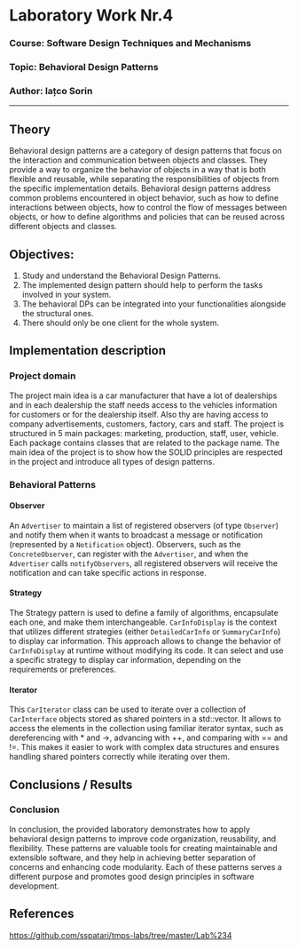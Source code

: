 # Laboratory Work Nr.4

### Course: Software Design Techniques and Mechanisms
### Topic: Behavioral Design Patterns 
### Author: Iațco Sorin
----

## Theory
Behavioral design patterns are a category of design patterns that focus on the interaction and communication between objects and classes. They provide a way to organize the behavior of objects in a way that is both flexible and reusable, while separating the responsibilities of objects from the specific implementation details. Behavioral design patterns address common problems encountered in object behavior, such as how to define interactions between objects, how to control the flow of messages between objects, or how to define algorithms and policies that can be reused across different objects and classes.
## Objectives:

1. Study and understand the Behavioral Design Patterns.
2. The implemented design pattern should help to perform the tasks involved in your system.
3. The behavioral DPs can be integrated into your functionalities alongside the structural ones.
4. There should only be one client for the whole system.

## Implementation description

### Project domain
The project main idea is a car manufacturer that have a lot of dealerships and in each dealership the staff needs access 
to the vehicles information for customers or for the dealership itself. Also thy are having access to company advertisements, 
customers, factory, cars and staff. The project is structured in 5 main packages: marketing, production, staff, user, vehicle.
Each package contains classes that are related to the package name. The main idea of the project is to show how the SOLID principles are 
respected in the project and introduce all types of design patterns.

### Behavioral Patterns
#### Observer
An `Advertiser` to maintain a list of registered observers (of type `Observer`) and notify them when it wants to broadcast a message or notification (represented by a `Notification` object). Observers, such as the `ConcreteObserver`, can register with the `Advertiser`, and when the `Advertiser` calls `notifyObservers`, all registered observers will receive the notification and can take specific actions in response.

#### Strategy
The Strategy pattern is used to define a family of algorithms, encapsulate each one, and make them interchangeable. `CarInfoDisplay` is the context that utilizes different strategies (either `DetailedCarInfo` or `SummaryCarInfo`) to display car information. This approach allows to change the behavior of `CarInfoDisplay` at runtime without modifying its code. It can select and use a specific strategy to display car information, depending on the requirements or preferences.

#### Iterator
This `CarIterator` class can be used to iterate over a collection of `CarInterface` objects stored as shared pointers in a std::vector. It allows to access the elements in the collection using familiar iterator syntax, such as dereferencing with * and ->, advancing with ++, and comparing with == and !=. This makes it easier to work with complex data structures and ensures handling shared pointers correctly while iterating over them.

## Conclusions / Results

### Conclusion
In conclusion, the provided laboratory demonstrates how to apply behavioral design patterns to improve code organization, reusability, and flexibility. These patterns are valuable tools for creating maintainable and extensible software, and they help in achieving better separation of concerns and enhancing code modularity.
Each of these patterns serves a different purpose and promotes good design principles in software development.

## References
https://github.com/sspatari/tmps-labs/tree/master/Lab%234